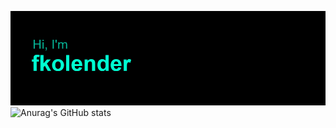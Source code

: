 [![MasterHead](https://github.com/fkolender/fkolender/blob/master/header.png)](https://github.com/fkolender)
![Anurag's GitHub stats](https://github-readme-stats.vercel.app/api?username=fkolender&hide=contribs,prs,issues,stars&show_icons=true&theme=tokyonight)
